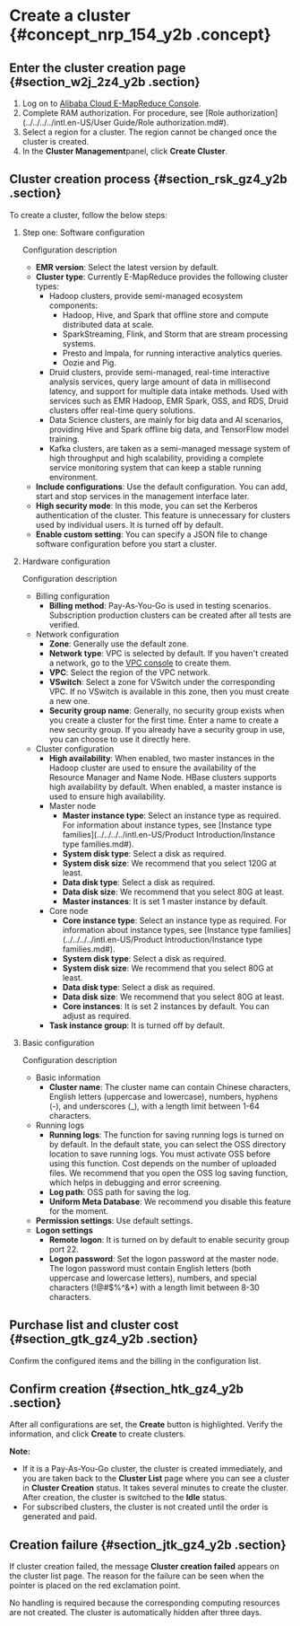 # Create a cluster {#concept_nrp_154_y2b .concept}

## Enter the cluster creation page {#section_w2j_2z4_y2b .section}

1.  Log on to [Alibaba Cloud E-MapReduce Console](https://emr.console.aliyun.com/#/ap-southeast-1).
2.  Complete RAM authorization. For procedure, see [Role authorization](../../../../intl.en-US/User Guide/Role authorization.md#).
3.  Select a region for a cluster. The region cannot be changed once the cluster is created.
4.  In the **Cluster Management**panel, click **Create Cluster**.

## Cluster creation process {#section_rsk_gz4_y2b .section}

To create a cluster, follow the below steps:

1.  Step one: Software configuration

    Configuration description

    -   **EMR version**: Select the latest version by default.
    -   **Cluster type**: Currently E-MapReduce provides the following cluster types:
        -   Hadoop clusters, provide semi-managed ecosystem components:
            -   Hadoop, Hive, and Spark that offline store and compute distributed data at scale.
            -   SparkStreaming, Flink, and Storm that are stream processing systems.
            -   Presto and Impala, for running interactive analytics queries.
            -   Oozie and Pig.
        -   Druid clusters, provide semi-managed, real-time interactive analysis services, query large amount of data in millisecond latency, and support for multiple data intake methods. Used with services such as EMR Hadoop, EMR Spark, OSS, and RDS, Druid clusters offer real-time query solutions.
        -   Data Science clusters, are mainly for big data and AI scenarios, providing Hive and Spark offline big data, and TensorFlow model training.
        -   Kafka clusters, are taken as a semi-managed message system of high throughput and high scalability, providing a complete service monitoring system that can keep a stable running environment.
    -   **Include configurations**: Use the default configuration. You can add, start and stop services in the management interface later.
    -   **High security mode**: In this mode, you can set the Kerberos authentication of the cluster. This feature is unnecessary for clusters used by individual users. It is turned off by default.
    -   **Enable custom setting**: You can specify a JSON file to change software configuration before you start a cluster.
2.  Hardware configuration

    Configuration description

    -   Billing configuration
        -   **Billing method**: Pay-As-You-Go is used in testing scenarios. Subscription production clusters can be created after all tests are verified.
    -   Network configuration
        -   **Zone**: Generally use the default zone.
        -   **Network type**: VPC is selected by default. If you haven't created a network, go to the [VPC console](https://vpc.console.aliyun.com/) to create them.
        -   **VPC**: Select the region of the VPC network.
        -   **VSwitch**: Select a zone for VSwitch under the corresponding VPC. If no VSwitch is available in this zone, then you must create a new one.
        -   **Security group name**: Generally, no security group exists when you create a cluster for the first time. Enter a name to create a new security group. If you already have a security group in use, you can choose to use it directly here.
    -   Cluster configuration
        -   **High availability**: When enabled, two master instances in the Hadoop cluster are used to ensure the availability of the Resource Manager and Name Node. HBase clusters supports high availability by default. When enabled, a master instance is used to ensure high availability.
        -   Master node
            -   **Master instance type**: Select an instance type as required. For information about instance types, see [Instance type families](../../../../intl.en-US/Product Introduction/Instance type families.md#).
            -   **System disk type**: Select a disk as required.
            -   **System disk size**: We recommend that you select 120G at least.
            -   **Data disk type**: Select a disk as required.
            -   **Data disk size**: We recommend that you select 80G at least.
            -   **Master instances**: It is set 1 master instance by default.
        -   Core node
            -   **Core instance type**: Select an instance type as required. For information about instance types, see [Instance type families](../../../../intl.en-US/Product Introduction/Instance type families.md#).
            -   **System disk type**: Select a disk as required.
            -   **System disk size**: We recommend that you select 80G at least.
            -   **Data disk type**: Select a disk as required.
            -   **Data disk size**: We recommend that you select 80G at least.
            -   **Core instances**: It is set 2 instances by default. You can adjust as required.
        -   **Task instance group**: It is turned off by default.
3.  Basic configuration

    Configuration description

    -   Basic information
        -   **Cluster name**: The cluster name can contain Chinese characters, English letters \(uppercase and lowercase\), numbers, hyphens \(-\), and underscores \(\_\), with a length limit between 1-64 characters.
    -   Running logs
        -   **Running logs**: The function for saving running logs is turned on by default. In the default state, you can select the OSS directory location to save running logs. You must activate OSS before using this function. Cost depends on the number of uploaded files. We recommend that you open the OSS log saving function, which helps in debugging and error screening.
        -   **Log path**: OSS path for saving the log.
        -   **Uniform Meta Database**: We recommend you disable this feature for the moment.
    -   **Permission settings**: Use default settings.
    -   **Logon settings**
        -   **Remote logon**: It is turned on by default to enable security group port 22.
        -   **Logon password**: Set the logon password at the master node. The logon password must contain English letters \(both uppercase and lowercase letters\), numbers, and special characters \(!@\#$%^&\*\) with a length limit between 8-30 characters.

## Purchase list and cluster cost {#section_gtk_gz4_y2b .section}

Confirm the configured items and the billing in the configuration list.

## Confirm creation {#section_htk_gz4_y2b .section}

After all configurations are set, the **Create** button is highlighted. Verify the information, and click **Create** to create clusters.

**Note:** 

-   If it is a Pay-As-You-Go cluster, the cluster is created immediately, and you are taken back to the **Cluster List** page where you can see a cluster in **Cluster Creation** status. It takes several minutes to create the cluster. After creation, the cluster is switched to the **Idle** status.
-   For subscribed clusters, the cluster is not created until the order is generated and paid.

## Creation failure {#section_jtk_gz4_y2b .section}

If cluster creation failed, the message **Cluster creation failed** appears on the cluster list page. The reason for the failure can be seen when the pointer is placed on the red exclamation point.

No handling is required because the corresponding computing resources are not created. The cluster is automatically hidden after three days.

